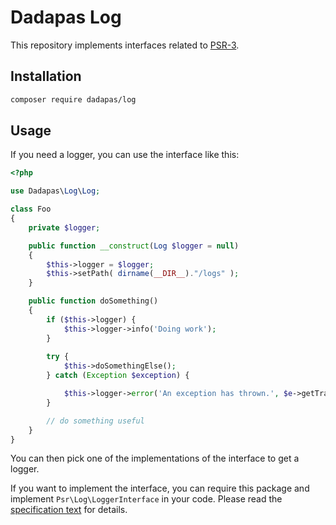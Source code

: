 Dadapas Log
=======

This repository implements interfaces related to
[PSR-3](https://github.com/php-fig/fig-standards/blob/master/accepted/PSR-3-logger-interface.md).

Installation
------------

```bash
composer require dadapas/log
```

Usage
-----

If you need a logger, you can use the interface like this:

```php
<?php

use Dadapas\Log\Log;

class Foo
{
    private $logger;

    public function __construct(Log $logger = null)
    {
        $this->logger = $logger;
        $this->setPath( dirname(__DIR__)."/logs" );
    }

    public function doSomething()
    {
        if ($this->logger) {
            $this->logger->info('Doing work');
        }
           
        try {
            $this->doSomethingElse();
        } catch (Exception $exception) {

            $this->logger->error('An exception has thrown.', $e->getTrace());
        }

        // do something useful
    }
}
```

You can then pick one of the implementations of the interface to get a logger.

If you want to implement the interface, you can require this package and
implement `Psr\Log\LoggerInterface` in your code. Please read the
[specification text](https://github.com/php-fig/fig-standards/blob/master/accepted/PSR-3-logger-interface.md)
for details.